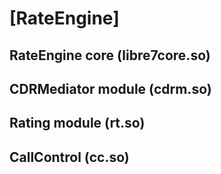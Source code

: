 # [RateEngine]


## RateEngine core (libre7core.so)

## CDRMediator module (cdrm.so)

## Rating module (rt.so)

## CallControl (cc.so)

